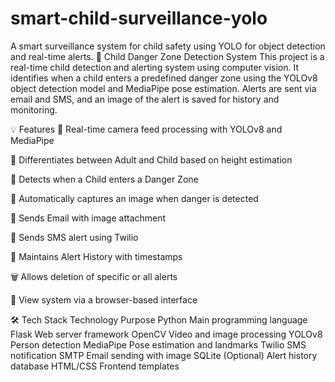 # smart-child-surveillance-yolo
A smart surveillance system for child safety using YOLO for object detection and real-time alerts.
🚨 Child Danger Zone Detection System
This project is a real-time child detection and alerting system using computer vision. It identifies when a child enters a predefined danger zone using the YOLOv8 object detection model and MediaPipe pose estimation. Alerts are sent via email and SMS, and an image of the alert is saved for history and monitoring.

💡 Features
🎥 Real-time camera feed processing with YOLOv8 and MediaPipe

🧒 Differentiates between Adult and Child based on height estimation

🔴 Detects when a Child enters a Danger Zone

📸 Automatically captures an image when danger is detected

📩 Sends Email with image attachment

📱 Sends SMS alert using Twilio

📁 Maintains Alert History with timestamps

🗑️ Allows deletion of specific or all alerts

🧭 View system via a browser-based interface

🛠️ Tech Stack
Technology	Purpose
Python	Main programming language
Flask	Web server framework
OpenCV	Video and image processing
YOLOv8	Person detection
MediaPipe	Pose estimation and landmarks
Twilio	SMS notification
SMTP	Email sending with image
SQLite	(Optional) Alert history database
HTML/CSS	Frontend templates

